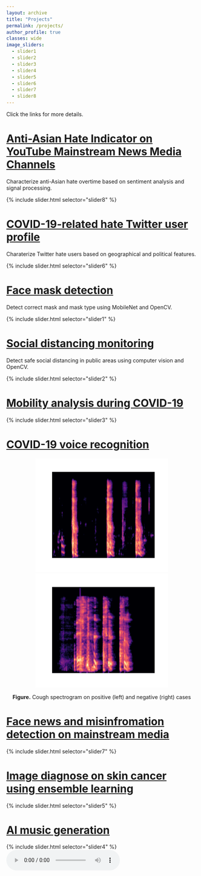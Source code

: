 ```yaml
---
layout: archive
title: "Projects"
permalink: /projects/
author_profile: true
classes: wide
image_sliders:
  - slider1
  - slider2
  - slider3
  - slider4
  - slider5
  - slider6
  - slider7
  - slider8
---
```


Click the links for more details.
# [Anti-Asian Hate Indicator on YouTube Mainstream News Media Channels](projects/anti-asian-hate-youtube.md)
Characterize anti-Asian hate overtime based on sentiment analysis and signal processing.

{% include slider.html selector="slider8" %}

# [COVID-19-related hate Twitter user profile](projects/anti-asian-hate-twitter.md)
Charaterize Twitter hate users based on geographical and political features.

{% include slider.html selector="slider6" %}

# [Face mask detection](projects/face-mask.md)
Detect correct mask and mask type using MobileNet and OpenCV.

{% include slider.html selector="slider1" %}

# [Social distancing monitoring](projects/social-distancing.md)
Detect safe social distancing in public areas using computer vision and OpenCV.

{% include slider.html selector="slider2" %}

# [Mobility analysis during COVID-19](projects/mobility.md)

{% include slider.html selector="slider3" %}

# [COVID-19 voice recognition](projects/voice-rec.md)
<p float="left" align = "center">
  <img src = "/images/research/voice-rec/Fig5-pos-cough-spec.png" width="350" height="300"/>
  <img src = "/images/research/voice-rec/Fig6-neg-cough-spec.png" width="350" height="300"/>
</p>
<p align = "center">
  <b>Figure.</b> Cough spectrogram on positive (left) and negative (right) cases
</p>

# [Face news and misinfromation detection on mainstream media](projects/fake-news.md)

{% include slider.html selector="slider7" %}

# [Image diagnose on skin cancer using ensemble learning](projects/skin-cancer.md)

{% include slider.html selector="slider5" %}

# [AI music generation](projects/music.md)

{% include slider.html selector="slider4" %}
![](/files/audio/projects/LSTM_music.wav)
